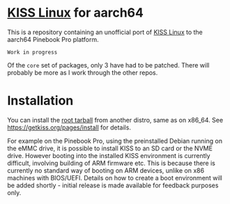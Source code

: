 # [KISS Linux](https://getkiss.org/) for aarch64

This is a repository containing an unofficial port of [KISS Linux](https://getkiss.org/) to the aarch64 Pinebook Pro platform.


```Work in progress```

Of the ```core``` set of packages, only 3 have had to be patched.  There will probably be more as I work through the other repos.

# Installation
You can install the [root tarball](https://github.com/jedavies-dev/kiss-aarch64/releases/download/0.1/kiss-chroot.tar.xz) from another distro, same as on x86_64.  See https://getkiss.org/pages/install for details.

For example on the Pinebook Pro, using the preinstalled Debian running on the eMMC drive, it is possible to install KISS to an SD card or the NVME drive.  However booting into the installed KISS environment is currently difficult, involving building of ARM firmware etc.  This is because there is currently no standard way of booting on ARM devices, unlike on x86 machines with BIOS/UEFI.  Details on how to create a boot environment will be added shortly - initial release is made available for feedback purposes only.
